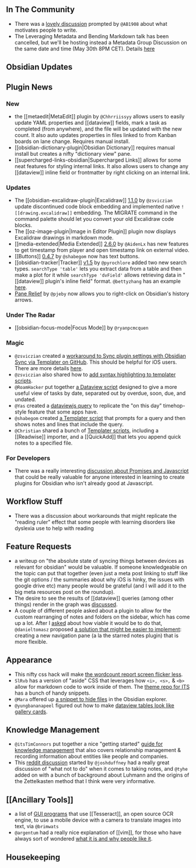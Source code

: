 ## In The Community
* There was a [lovely discussion](http://discordapp.com/channels/686053708261228577/744933215063638183/844726309410308177) prompted by `@AB1908` about what motivates people to write. 
* The Leveraging Metadata and Bending Markdown talk has been cancelled, but we'll be hosting instead a Metadata Group Discussion on the same date and time (May 30th 8PM CET). Details [here](https://forum.obsidian.md/t/metadata-group-discussion-community-talk/)

## Obsidian Updates

## Plugin News

### New
* the [[metaedit|MetaEdit]] plugin by `@Chhrriissyy` allows users to easily update YAML properties and [[dataview]] fields, mark a task as completed (from anywhere), and the file will be updated with the new count. It also auto updates properties in files linked to from Kanban boards on lane change. Requires manual install. 
* [[obsidian-dictionary-plugin|Obsidian Dictionary]] requires manual install but creates a nifty "dictionary view" pane. 
* [[supercharged-links-obsidian|Supercharged Links]] allows for some neat features for styling internal links. It also allows users to change any [[dataview]] inline field or frontmatter by right clicking on an internal link.
### Updates
*  The [[obsidian-excalidraw-plugin|Excalidraw]] [1.1.0](https://github.com/zsviczian/obsidian-excalidraw-plugin/releases) by `@zsviczian` update discontinued code block embedding and implemented native `![[drawing.excalidraw]]` embedding. The MIGRATE command in the command palette should let you convert your old Excalidraw code blocks. 
*  The [[oz-image-plugin|Image in Editor Plugin]] plugin now displays Excalidraw drawings in markdown mode. 
*  [[media-extended|Media Extended]] [2.6.0](https://github.com/alx-plugins/media-extended/releases/tag/2.6.0) by `@AidenLx` has new features to get timestamp from player and open timestamp link on external video. 
*  [[Buttons]] [0.4.7](https://discord.com/channels/686053708261228577/771575014382108672/845040678840827975) by `@shabegom` now has text buttons. 
*  [[obsidian-tracker|Tracker]] [v1.5](https://github.com/pyrochlore/obsidian-tracker) by `@pyrochlore` added two new search types. `searchType 'table'` lets you extract data from a table and then make a plot for it while `searchType 'dvField'` allows retrieving data in "[[dataview]] plugin's inline field" format. `@bettyzhang` has an example [here](https://discord.com/channels/686053708261228577/771575014382108672/845223773178691594). 
*  [Pane Relief](https://github.com/pjeby/pane-relief#readme) by `@pjeby` now allows you to right-click on Obsidian's history arrows. 

### Under The Radar
* [[obsidian-focus-mode|Focus Mode]] by `@ryanpcmcquen` 

### Magic
* `@zsviczian` created a [workaround to Sync plugin settings with Obsidian Sync via Templater on GitHub](https://github.com/SilentVoid13/Templater/discussions/211). This should be helpful for iOS users. There are more details [here](https://discord.com/channels/686053708261228577/840286238928797736/843217947488157716). 
* `@zsviczian` also shared how to [add syntax highlighting to templater scripts](http://discordapp.com/channels/686053708261228577/840286238928797736/843409737562325022).
* `@RoamHacker` put together [a Dataview script](https://gist.github.com/roamhacker/4e019abd25c58de57376add6e3aa4173) designed to give a more useful view of tasks by date, separated out by overdue, soon, due, and undated. 
* `@Yas` created a [dataviewjs query](https://discord.com/channels/686053708261228577/771575014382108672/843841380773658664) to replicate the "on this day" timehop-style feature that some apps have. 
* `@shabegom` created [a Templater script](https://discord.com/channels/686053708261228577/771575014382108672/844016103109165076) that prompts for a query and then shows notes and lines that include the query. 
* `@Christian` shared a bunch of [Templater scripts](https://github.com/chhoumann/Templater_Templates), including a [[Readwise]] importer, and a [[QuickAdd]] that lets you append quick notes to a specified file. 

### For Developers
* There was a really interesting [discussion about Promises and Javascript](http://discordapp.com/channels/686053708261228577/840286238928797736/844549148904128512) that could be really valuable for anyone interested in learning to create plugins for Obsidian who isn't already good at Javascript. 

## Workflow Stuff
* There was a discussion about workarounds that might replicate the "reading ruler" effect that some people with learning disorders like dyslexia use to help with reading 

## Feature Requests
* a writeup on "the absolute state of syncing things between devices as relevant for obsidian" would be valuable. If someone knowledgeable on the topic can put that together (even just a meta post linking to stuff like the git options / the summaries about why iOS is hinky, the issues with google drive etc) many people would be grateful (and I will add it to the big meta resources post on the roundup). 
* The desire to see the results of [[dataview]] queries (among other things) render in the graph was [discussed](https://discord.com/channels/686053708261228577/694233507500916796/843116572167372820). 
* A couple of different people asked about a plugin to allow for the custom rearranging of notes and folders on the sidebar, which has come up a lot. After I [asked](https://discord.com/channels/686053708261228577/707816848615407697/844722593025490944) about how viable it would be to do that, `@danieltomasz` proposed [a solution that might be easier to implement](https://discord.com/channels/686053708261228577/707816848615407697/844858290536972289): creating a new navigation pane (a la the starred notes plugin) that is more flexible. 

## Appearance
* This nifty css hack will make [the wordcount report screen flicker less](https://forum.obsidian.md/t/word-count-adds-distracting-motion-to-status-bar/18253). 
* `SlRvb` has a version of "aside" CSS that leverages how `<i>, <s>,` & `<b>` allow for markdown code to work inside of them. The [theme repo for ITS](https://github.com/SlRvb/Obsidian--ITS-Theme) has a bunch of handy snippets. 
* `@Mara` offered up [a snippet to hide files](http://discordapp.com/channels/686053708261228577/702656734631821413/844823253554036766) in the Obsidian explorer. 
* `@yungbananapeel` figured out how to make [dataview tables look like gallery cards](https://discord.com/channels/686053708261228577/771575014382108672/844453734724796467). 

## Knowledge Management
* `@itsTimConnors` put together a nice "getting started" [guide for knowledge management](https://itstimconnors.com/a-builders-guide-to-note-taking/) that also covers relationship management & recording information about entities like people and companies. 
* This [reddit discussion](https://www.reddit.com/r/ObsidianMD/comments/ng9pqg/how_not_to_take_smart_notes/) started by `@joshduffney` had a really great discussion of "what not to do" when it comes to taking notes, and `@tyhe` added on with a bunch of background about Luhmann and the origins of the Zettelkasten method that I think were very informative. 

## [[Ancillary Tools]]
 - a list of [GUI programs](https://tesseract-ocr.github.io/tessdoc/User-Projects-%E2%80%93-3rdParty.html) that use [[Tesseract]], an open source OCR engine, to use a mobile device with a camera to translate images into text, via `@brimwats`
 - `@argentum` had a really nice explanation of [[vim]], for those who have always sort of wondered [what it is and why people like it](http://discordapp.com/channels/686053708261228577/722584061087842365/844522162862030859). 
 
## Housekeeping